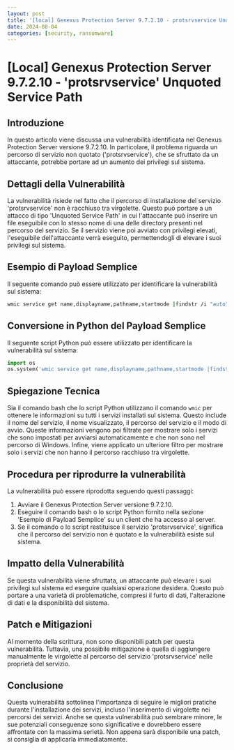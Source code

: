 ```yaml
---
layout: post
title: '[local] Genexus Protection Server 9.7.2.10 - protsrvservice Unquoted Service Path' 
date: 2024-08-04
categories: [security, ransomware]
---
```


# [Local] Genexus Protection Server 9.7.2.10 - 'protsrvservice' Unquoted Service Path

## Introduzione

In questo articolo viene discussa una vulnerabilità identificata nel Genexus Protection Server versione 9.7.2.10. In particolare, il problema riguarda un percorso di servizio non quotato ('protsrvservice'), che se sfruttato da un attaccante, potrebbe portare ad un aumento dei privilegi sul sistema.

## Dettagli della Vulnerabilità

La vulnerabilità risiede nel fatto che il percorso di installazione del servizio 'protsrvservice' non è racchiuso tra virgolette. Questo può portare a un attacco di tipo 'Unquoted Service Path' in cui l'attaccante può inserire un file eseguibile con lo stesso nome di una delle directory presenti nel percorso del servizio. Se il servizio viene poi avviato con privilegi elevati, l'eseguibile dell'attaccante verrà eseguito, permettendogli di elevare i suoi privilegi sul sistema.

## Esempio di Payload Semplice
Il seguente comando può essere utilizzato per identificare la vulnerabilità sul sistema:
```bash
wmic service get name,displayname,pathname,startmode |findstr /i "auto" |findstr /i /v "c:\windows\\" |findstr /i /v """
```

## Conversione in Python del Payload Semplice
Il seguente script Python può essere utilizzato per identificare la vulnerabilità sul sistema:
```python
import os
os.system('wmic service get name,displayname,pathname,startmode |findstr /i "auto" |findstr /i /v "c:\windows\\" |findstr /i /v """')
```

## Spiegazione Tecnica
Sia il comando bash che lo script Python utilizzano il comando `wmic` per ottenere le informazioni su tutti i servizi installati sul sistema. Questo include il nome del servizio, il nome visualizzato, il percorso del servizio e il modo di avvio. Queste informazioni vengono poi filtrate per mostrare solo i servizi che sono impostati per avviarsi automaticamente e che non sono nel percorso di Windows. Infine, viene applicato un ulteriore filtro per mostrare solo i servizi che non hanno il percorso racchiuso tra virgolette.

## Procedura per riprodurre la vulnerabilità
La vulnerabilità può essere riprodotta seguendo questi passaggi:

1. Avviare il Genexus Protection Server versione 9.7.2.10.
2. Eseguire il comando bash o lo script Python fornito nella sezione 'Esempio di Payload Semplice' su un client che ha accesso al server.
3. Se il comando o lo script restituisce il servizio 'protsrvservice', significa che il percorso del servizio non è quotato e la vulnerabilità esiste sul sistema.

## Impatto della Vulnerabilità
Se questa vulnerabilità viene sfruttata, un attaccante può elevare i suoi privilegi sul sistema ed eseguire qualsiasi operazione desidera. Questo può portare a una varietà di problematiche, compresi il furto di dati, l'alterazione di dati e la disponibilità del sistema.

## Patch e Mitigazioni
Al momento della scrittura, non sono disponibili patch per questa vulnerabilità. Tuttavia, una possibile mitigazione è quella di aggiungere manualmente le virgolette al percorso del servizio 'protsrvservice' nelle proprietà del servizio.

## Conclusione
Questa vulnerabilità sottolinea l'importanza di seguire le migliori pratiche durante l'installazione dei servizi, incluso l'inserimento di virgolette nei percorsi dei servizi. Anche se questa vulnerabilità può sembrare minore, le sue potenziali conseguenze sono significative e dovrebbero essere affrontate con la massima serietà. Non appena sarà disponibile una patch, si consiglia di applicarla immediatamente.


